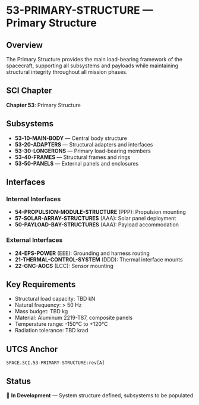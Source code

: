 # 53-PRIMARY-STRUCTURE — Primary Structure

## Overview

The Primary Structure provides the main load-bearing framework of the spacecraft, supporting all subsystems and payloads while maintaining structural integrity throughout all mission phases.

## SCI Chapter

**Chapter 53**: Primary Structure

## Subsystems

- **53-10-MAIN-BODY** — Central body structure
- **53-20-ADAPTERS** — Structural adapters and interfaces
- **53-30-LONGERONS** — Primary load-bearing members
- **53-40-FRAMES** — Structural frames and rings
- **53-50-PANELS** — External panels and enclosures

## Interfaces

### Internal Interfaces
- **54-PROPULSION-MODULE-STRUCTURE** (PPP): Propulsion mounting
- **57-SOLAR-ARRAY-STRUCTURES** (AAA): Solar panel deployment
- **50-PAYLOAD-BAY-STRUCTURES** (AAA): Payload accommodation

### External Interfaces
- **24-EPS-POWER** (EEE): Grounding and harness routing
- **21-THERMAL-CONTROL-SYSTEM** (DDD): Thermal interface mounts
- **22-GNC-AOCS** (LCC): Sensor mounting

## Key Requirements

- Structural load capacity: TBD kN
- Natural frequency: > 50 Hz
- Mass budget: TBD kg
- Material: Aluminum 2219-T87, composite panels
- Temperature range: -150°C to +120°C
- Radiation tolerance: TBD krad

## UTCS Anchor

```
SPACE.SCI.53-PRIMARY-STRUCTURE:rev[A]
```

## Status

🚧 **In Development** — System structure defined, subsystems to be populated
